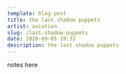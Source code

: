 ```yaml
---
template: blog-post
title: the last shadow puppets
artist: aviation
slug: /last-shadow-puppets
date: 2020-09-05 19:33
description: the last shadow puppets
---
```

notes here